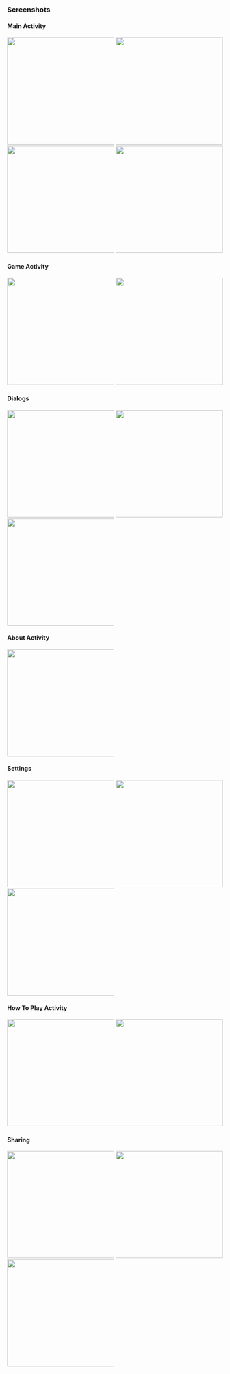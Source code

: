 
### Screenshots

#### Main Activity

<a href="http://i.imgur.com/Bcc9Koo.png"><img src="http://i.imgur.com/Bcc9Koo.png" width="250px"/></a>
<a href="http://i.imgur.com/96D2Aac.png"><img src="http://i.imgur.com/96D2Aac.png" width="250px"/></a>
<a href="http://i.imgur.com/5hDYgPI.png"><img src="http://i.imgur.com/5hDYgPI.png" width="250px"/></a>
<a href="http://i.imgur.com/wQKGBo0.png"><img src="http://i.imgur.com/wQKGBo0.png" width="250px"/></a>

#### Game Activity

<a href="http://i.imgur.com/aJV6IPP.png"><img src="http://i.imgur.com/aJV6IPP.png" width="250px"/></a>
<a href="http://i.imgur.com/PA09J1z.png"><img src="http://i.imgur.com/PA09J1z.png" width="250px"/></a>

#### Dialogs

<a href="http://i.imgur.com/taFnp11.png"><img src="http://i.imgur.com/taFnp11.png" width="250px"/></a>
<a href="http://i.imgur.com/K0fP4Ky.png"><img src="http://i.imgur.com/K0fP4Ky.png" width="250px"/></a>
<a href="http://i.imgur.com/j96rfqm.png"><img src="http://i.imgur.com/j96rfqm.png" width="250px"/></a>

#### About Activity

<a href="http://i.imgur.com/UEjecv7.png"><img src="http://i.imgur.com/UEjecv7.png" width="250px"/></a>

#### Settings

<a href="http://i.imgur.com/O9RL1Ha.png"><img src="http://i.imgur.com/O9RL1Ha.png" width="250px"/></a>
<a href="http://i.imgur.com/rf1DOHA.png"><img src="http://i.imgur.com/rf1DOHA.png" width="250px"/></a>
<a href="http://i.imgur.com/j8dlbDh.png"><img src="http://i.imgur.com/j8dlbDh.png" width="250px"/></a>

#### How To Play Activity

<a href="http://i.imgur.com/6FbF8my.png"><img src="http://i.imgur.com/6FbF8my.png" width="250px"/></a>
<a href="http://i.imgur.com/pOdhAwb.png"><img src="http://i.imgur.com/pOdhAwb.png" width="250px"/></a>

#### Sharing

<a href="http://i.imgur.com/72FFTfx.png"><img src="http://i.imgur.com/72FFTfx.png" width="250px"/></a>
<a href="http://i.imgur.com/GR1rRaD.png"><img src="http://i.imgur.com/GR1rRaD.png" width="250px"/></a>
<a href="http://i.imgur.com/6FRLvRe.png"><img src="http://i.imgur.com/6FRLvRe.png" width="250px"/></a>
